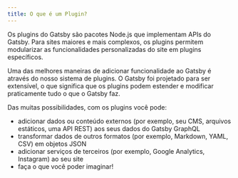 ```yaml
---
title: O que é um Plugin?
---
```

Os plugins do Gatsby são pacotes Node.js que implementam APIs do Gatsby. Para sites maiores e mais complexos, os plugins permitem modularizar as funcionalidades personalizadas do site em plugins específicos.

Uma das melhores maneiras de adicionar funcionalidade ao Gatsby é através do nosso sistema de plugins. O Gatsby foi projetado para ser extensível, o que significa que os plugins podem estender e modificar praticamente tudo o que o Gatsby faz.

Das muitas possibilidades, com os plugins você pode:

- adicionar dados ou conteúdo externos (por exemplo, seu CMS, arquivos estáticos, uma API REST) aos seus dados do Gatsby GraphQL
- transformar dados de outros formatos (por exemplo, Markdown, YAML, CSV) em objetos JSON
- adicionar serviços de terceiros (por exemplo, Google Analytics, Instagram) ao seu site
- faça o que você poder imaginar!
